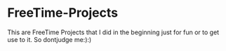 # FreeTime-Projects
This are FreeTime Projects that I did in the beginning just for fun or to get use to it. So dontjudge me:):)
